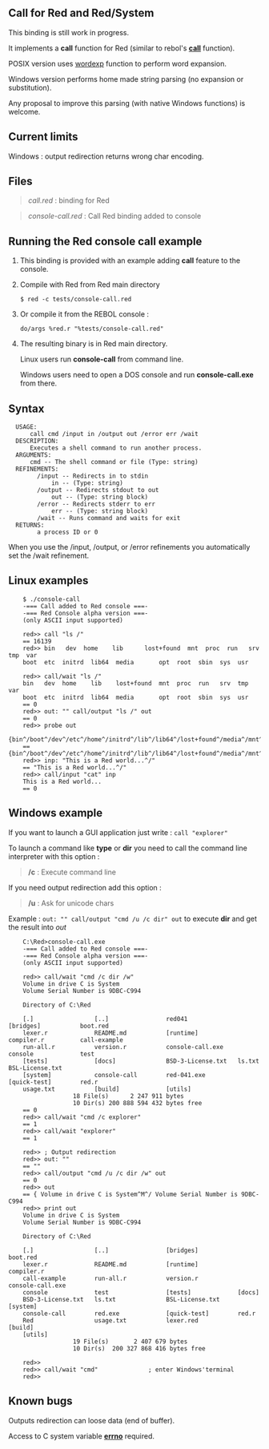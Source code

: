 Call for Red and Red/System
------------------------

This binding is still work in progress.

It implements a **call** function for Red (similar to rebol's **[call](http://rebol.com/docs/shell.html)** function).

POSIX version uses [wordexp](http://pubs.opengroup.org/onlinepubs/9699919799/functions/wordexp.html) function to perform word expansion.

Windows version performs home made string parsing (no expansion or substitution).

Any proposal to improve this parsing (with native Windows functions) is welcome.

Current limits
------------------------

Windows : output redirection returns wrong char encoding.

Files
------------------------

>*call.red* : binding for Red

>*console-call.red* : Call Red binding added to console

Running the Red console call example
------------------------

1. This binding is provided with an example adding **call** feature to the console.

1. Compile with Red from Red main directory

    `$ red -c tests/console-call.red`

1. Or compile it from the REBOL console :

    `do/args %red.r "%tests/console-call.red"`

1. The resulting binary is in Red main directory.

    Linux users run **console-call** from command line.

    Windows users need to open a DOS console and run **console-call.exe** from there.

Syntax
------------------------

      USAGE:
          call cmd /input in /output out /error err /wait
      DESCRIPTION:
          Executes a shell command to run another process.
      ARGUMENTS:
          cmd -- The shell command or file (Type: string)
      REFINEMENTS:
            /input -- Redirects in to stdin
                in -- (Type: string)
            /output -- Redirects stdout to out
                out -- (Type: string block)
            /error -- Redirects stderr to err
                err -- (Type: string block)
            /wait -- Runs command and waits for exit
      RETURNS:
            a process ID or 0

When you use the /input, /output, or /error refinements you automatically set the /wait refinement.

Linux examples
------------------------

        $ ./console-call
        -=== Call added to Red console ===-
        -=== Red Console alpha version ===-
        (only ASCII input supported)

        red>> call "ls /"
        == 16139
        red>> bin   dev  home    lib      lost+found  mnt  proc  run   srv  tmp  var
        boot  etc  initrd  lib64  media       opt  root  sbin  sys  usr

        red>> call/wait "ls /"
        bin   dev  home    lib    lost+found  mnt  proc  run   srv  tmp  var
        boot  etc  initrd  lib64  media       opt  root  sbin  sys  usr
        == 0
        red>> out: "" call/output "ls /" out
        == 0
        red>> probe out
        {bin^/boot^/dev^/etc^/home^/initrd^/lib^/lib64^/lost+found^/media^/mnt^/opt^/proc^/root^/run^/sbin^/srv^/sys^/tmp^/usr^/var^/}
        == {bin^/boot^/dev^/etc^/home^/initrd^/lib^/lib64^/lost+found^/media^/mnt^/opt^/pr
        red>> inp: "This is a Red world...^/"
        == "This is a Red world...^/"
        red>> call/input "cat" inp
        This is a Red world...
        == 0

Windows example
------------------------

If you want to launch a GUI application just write : `call "explorer"`

To launch a command like **type** or **dir** you need to call the command line interpreter with this option :

> **/c** : Execute command line

If you need output redirection add this option :

> **/u** : Ask for unicode chars

Example : `out: "" call/output "cmd /u /c dir" out` to execute **dir** and get the result into *out*

        C:\Red>console-call.exe
        -=== Call added to Red console ===-
        -=== Red Console alpha version ===-
        (only ASCII input supported)

        red>> call/wait "cmd /c dir /w"
        Volume in drive C is System
        Volume Serial Number is 9DBC-C994

        Directory of C:\Red

        [.]                 [..]                red041              [bridges]           boot.red
        lexer.r             README.md           [runtime]           compiler.r          call-example
        run-all.r           version.r           console-call.exe    console             test
        [tests]             [docs]              BSD-3-License.txt   ls.txt              BSL-License.txt
        [system]            console-call        red-041.exe         [quick-test]        red.r
        usage.txt           [build]             [utils]
                      18 File(s)      2 247 911 bytes
                      10 Dir(s) 200 888 594 432 bytes free
        == 0
        red>> call/wait "cmd /c explorer"
        == 1
        red>> call/wait "explorer"
        == 1

        red>> ; Output redirection
        red>> out: ""
        == ""
        red>> call/output "cmd /u /c dir /w" out
        == 0
        red>> out
        == { Volume in drive C is System^M^/ Volume Serial Number is 9DBC-C994
        red>> print out
        Volume in drive C is System
        Volume Serial Number is 9DBC-C994

        Directory of C:\Red

        [.]                 [..]                [bridges]           boot.red
        lexer.r             README.md           [runtime]           compiler.r
        call-example        run-all.r           version.r           console-call.exe
        console             test                [tests]             [docs]
        BSD-3-License.txt   ls.txt              BSL-License.txt     [system]
        console-call        red.exe             [quick-test]        red.r
        Red                 usage.txt           lexer.red           [build]
        [utils]
                      19 File(s)       2 407 679 bytes
                      10 Dir(s)  200 327 868 416 bytes free

        red>>
        red>> call/wait "cmd"              ; enter Windows'terminal
        red>>


Known bugs
------------------------

Outputs redirection can loose data (end of buffer).

Access to C system variable **[errno](http://en.wikipedia.org/wiki/Errno.h)** required.
